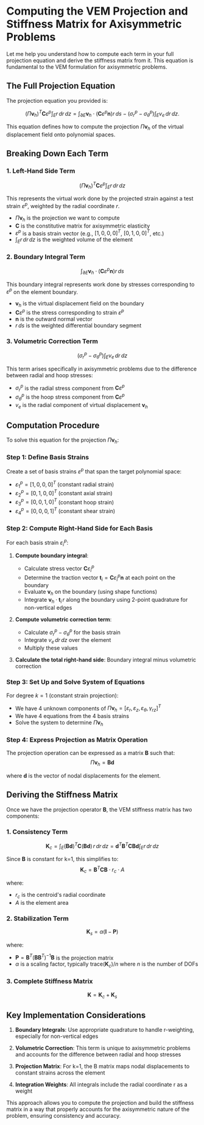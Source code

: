 # Computing the VEM Projection and Stiffness Matrix for Axisymmetric Problems

Let me help you understand how to compute each term in your full projection equation and derive the stiffness matrix from it. This equation is fundamental to the VEM formulation for axisymmetric problems.

## The Full Projection Equation

The projection equation you provided is:

$$(Π\mathbf{v}_h)^T \mathbf{C}\varepsilon^p \int_E r \, dr \, dz = \int_{\partial E} \mathbf{v}_h \cdot (\mathbf{C}\varepsilon^p\mathbf{n}) r \, ds - (\sigma_r^p - \sigma_\theta^p) \int_E v_e \, dr \, dz.$$

This equation defines how to compute the projection $Π\mathbf{v}_h$ of the virtual displacement field onto polynomial spaces.

## Breaking Down Each Term

### 1. Left-Hand Side Term

$$(Π\mathbf{v}_h)^T \mathbf{C}\varepsilon^p \int_E r \, dr \, dz$$

This represents the virtual work done by the projected strain against a test strain $\varepsilon^p$, weighted by the radial coordinate $r$.

- $Π\mathbf{v}_h$ is the projection we want to compute
- $\mathbf{C}$ is the constitutive matrix for axisymmetric elasticity
- $\varepsilon^p$ is a basis strain vector (e.g., $[1,0,0,0]^T$, $[0,1,0,0]^T$, etc.)
- $\int_E r \, dr \, dz$ is the weighted volume of the element

### 2. Boundary Integral Term

$$\int_{\partial E} \mathbf{v}_h \cdot (\mathbf{C}\varepsilon^p\mathbf{n}) r \, ds$$

This boundary integral represents work done by stresses corresponding to $\varepsilon^p$ on the element boundary.

- $\mathbf{v}_h$ is the virtual displacement field on the boundary
- $\mathbf{C}\varepsilon^p$ is the stress corresponding to strain $\varepsilon^p$
- $\mathbf{n}$ is the outward normal vector
- $r\,ds$ is the weighted differential boundary segment

### 3. Volumetric Correction Term

$$(\sigma_r^p - \sigma_\theta^p) \int_E v_e \, dr \, dz$$

This term arises specifically in axisymmetric problems due to the difference between radial and hoop stresses:

- $\sigma_r^p$ is the radial stress component from $\mathbf{C}\varepsilon^p$
- $\sigma_\theta^p$ is the hoop stress component from $\mathbf{C}\varepsilon^p$
- $v_e$ is the radial component of virtual displacement $\mathbf{v}_h$

## Computation Procedure

To solve this equation for the projection $Π\mathbf{v}_h$:

### Step 1: Define Basis Strains

Create a set of basis strains $\varepsilon^p$ that span the target polynomial space:

- $\varepsilon^p_1 = [1,0,0,0]^T$ (constant radial strain)
- $\varepsilon^p_2 = [0,1,0,0]^T$ (constant axial strain)
- $\varepsilon^p_3 = [0,0,1,0]^T$ (constant hoop strain)
- $\varepsilon^p_4 = [0,0,0,1]^T$ (constant shear strain)

### Step 2: Compute Right-Hand Side for Each Basis

For each basis strain $\varepsilon^p_i$:

1. **Compute boundary integral**:

   - Calculate stress vector $\mathbf{C}\varepsilon^p_i$
   - Determine the traction vector $\mathbf{t}_i = \mathbf{C}\varepsilon^p_i\mathbf{n}$ at each point on the boundary
   - Evaluate $\mathbf{v}_h$ on the boundary (using shape functions)
   - Integrate $\mathbf{v}_h \cdot \mathbf{t}_i \, r$ along the boundary using 2-point quadrature for non-vertical edges

2. **Compute volumetric correction term**:

   - Calculate $\sigma_r^p - \sigma_\theta^p$ for the basis strain
   - Integrate $v_e \, dr \, dz$ over the element
   - Multiply these values

3. **Calculate the total right-hand side**:
   Boundary integral minus volumetric correction

### Step 3: Set Up and Solve System of Equations

For degree $k=1$ (constant strain projection):

- We have 4 unknown components of $Π\mathbf{v}_h = [\varepsilon_r, \varepsilon_z, \varepsilon_\theta, \gamma_{rz}]^T$
- We have 4 equations from the 4 basis strains
- Solve the system to determine $Π\mathbf{v}_h$

### Step 4: Express Projection as Matrix Operation

The projection operation can be expressed as a matrix $\mathbf{B}$ such that:
$$Π\mathbf{v}_h = \mathbf{B}\mathbf{d}$$

where $\mathbf{d}$ is the vector of nodal displacements for the element.

## Deriving the Stiffness Matrix

Once we have the projection operator $\mathbf{B}$, the VEM stiffness matrix has two components:

### 1. Consistency Term

$$\mathbf{K}_c = \int_E (\mathbf{B}\mathbf{d})^T \mathbf{C} (\mathbf{B}\mathbf{d}) \, r \, dr \, dz = \mathbf{d}^T \mathbf{B}^T \mathbf{C} \mathbf{B} \mathbf{d} \int_E r \, dr \, dz$$

Since $\mathbf{B}$ is constant for k=1, this simplifies to:
$$\mathbf{K}_c = \mathbf{B}^T \mathbf{C} \mathbf{B} \cdot r_c \cdot A$$

where:

- $r_c$ is the centroid's radial coordinate
- $A$ is the element area

### 2. Stabilization Term

$$\mathbf{K}_s = \alpha (\mathbf{I} - \mathbf{P})$$

where:

- $\mathbf{P} = \mathbf{B}^T(\mathbf{B}\mathbf{B}^T)^{-1}\mathbf{B}$ is the projection matrix
- $\alpha$ is a scaling factor, typically $\text{trace}(\mathbf{K}_c) / n$ where $n$ is the number of DOFs

### 3. Complete Stiffness Matrix

$$\mathbf{K} = \mathbf{K}_c + \mathbf{K}_s$$

## Key Implementation Considerations

1. **Boundary Integrals**: Use appropriate quadrature to handle r-weighting, especially for non-vertical edges

2. **Volumetric Correction**: This term is unique to axisymmetric problems and accounts for the difference between radial and hoop stresses

3. **Projection Matrix**: For k=1, the B matrix maps nodal displacements to constant strains across the element

4. **Integration Weights**: All integrals include the radial coordinate r as a weight

This approach allows you to compute the projection and build the stiffness matrix in a way that properly accounts for the axisymmetric nature of the problem, ensuring consistency and accuracy.
